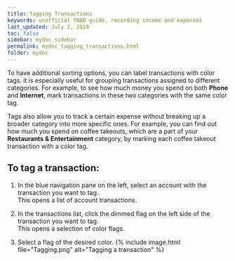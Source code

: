 ```yaml
---
title: Tagging Transactions
keywords: unofficial YNAB guide, recording income and expenses
last_updated: July 2, 2019
toc: false
sidebar: mydoc_sidebar
permalink: mydoc_tagging_transactions.html
folder: mydoc
---
```


To have additional sorting options, you can label transactions with color tags. it is especially useful for grouping transactions assigned to different categories. For example, to see how much money you spend on both **Phone** and **Internet**, mark transactions in these two categories with the same color tag.

Tags also allow you to track a certain expense without breaking up a broader category into more specific ones. For example, you can find out how much you spend on coffee takeouts, which are a part of your **Restaurants & Entertainment** category, by marking each coffee takeout transaction with a color tag.

## To tag a transaction:

1.  In the blue navigation pane on the left, select an account with the transaction you want to tag. <br/>This opens a list of account transactions.

2.  In the transactions list, click the dimmed flag on the left side of the transaction you want to tag. <br/>This opens a selection of color flags.

3.  Select a flag of the desired color.
    {% include image.html file="Tagging.png" alt="Tagging a transaction" %}
